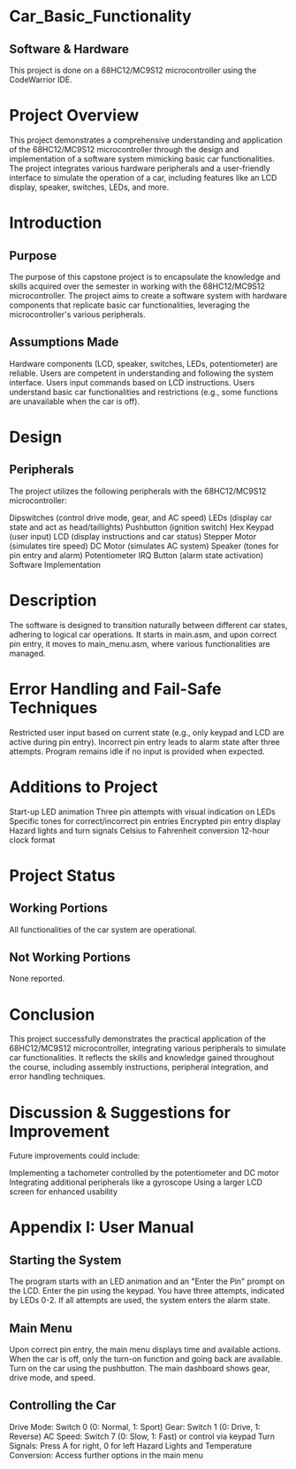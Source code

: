 # Car_Basic_Functionality

## Software & Hardware
This project is done on a 68HC12/MC9S12 microcontroller using the CodeWarrior IDE.

# Project Overview
This project demonstrates a comprehensive understanding and application of the 68HC12/MC9S12 microcontroller through the design and implementation of a software system mimicking basic car functionalities. The project integrates various hardware peripherals and a user-friendly interface to simulate the operation of a car, including features like an LCD display, speaker, switches, LEDs, and more.

# Introduction
## Purpose
The purpose of this capstone project is to encapsulate the knowledge and skills acquired over the semester in working with the 68HC12/MC9S12 microcontroller. The project aims to create a software system with hardware components that replicate basic car functionalities, leveraging the microcontroller's various peripherals.

## Assumptions Made
Hardware components (LCD, speaker, switches, LEDs, potentiometer) are reliable.
Users are competent in understanding and following the system interface.
Users input commands based on LCD instructions.
Users understand basic car functionalities and restrictions (e.g., some functions are unavailable when the car is off).
# Design
## Peripherals

The project utilizes the following peripherals with the 68HC12/MC9S12 microcontroller:

Dipswitches (control drive mode, gear, and AC speed)
LEDs (display car state and act as head/taillights)
Pushbutton (ignition switch)
Hex Keypad (user input)
LCD (display instructions and car status)
Stepper Motor (simulates tire speed)
DC Motor (simulates AC system)
Speaker (tones for pin entry and alarm)
Potentiometer
IRQ Button (alarm state activation)
Software Implementation
# Description
The software is designed to transition naturally between different car states, adhering to logical car operations. It starts in main.asm, and upon correct pin entry, it moves to main_menu.asm, where various functionalities are managed.

# Error Handling and Fail-Safe Techniques
Restricted user input based on current state (e.g., only keypad and LCD are active during pin entry).
Incorrect pin entry leads to alarm state after three attempts.
Program remains idle if no input is provided when expected.

# Additions to Project
Start-up LED animation
Three pin attempts with visual indication on LEDs
Specific tones for correct/incorrect pin entries
Encrypted pin entry display
Hazard lights and turn signals
Celsius to Fahrenheit conversion
12-hour clock format

# Project Status
## Working Portions
All functionalities of the car system are operational.

## Not Working Portions
None reported.

# Conclusion
This project successfully demonstrates the practical application of the 68HC12/MC9S12 microcontroller, integrating various peripherals to simulate car functionalities. It reflects the skills and knowledge gained throughout the course, including assembly instructions, peripheral integration, and error handling techniques.

# Discussion & Suggestions for Improvement
Future improvements could include:

Implementing a tachometer controlled by the potentiometer and DC motor
Integrating additional peripherals like a gyroscope
Using a larger LCD screen for enhanced usability
# Appendix I: User Manual
## Starting the System
The program starts with an LED animation and an "Enter the Pin" prompt on the LCD.
Enter the pin using the keypad. You have three attempts, indicated by LEDs 0-2. If all attempts are used, the system enters the alarm state.
## Main Menu
Upon correct pin entry, the main menu displays time and available actions.
When the car is off, only the turn-on function and going back are available.
Turn on the car using the pushbutton. The main dashboard shows gear, drive mode, and speed.
## Controlling the Car
Drive Mode: Switch 0 (0: Normal, 1: Sport)
Gear: Switch 1 (0: Drive, 1: Reverse)
AC Speed: Switch 7 (0: Slow, 1: Fast) or control via keypad
Turn Signals: Press A for right, 0 for left
Hazard Lights and Temperature Conversion: Access further options in the main menu
